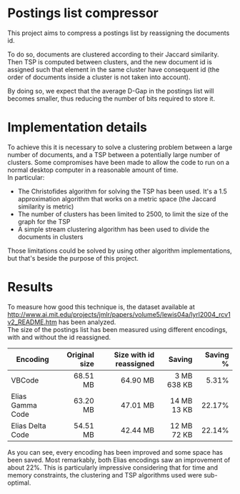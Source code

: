 # Postings list compressor
This project aims to compress a postings list by reassigning the documents id.

To do so, documents are clustered according to their Jaccard similarity.  
Then TSP is computed between clusters, and the new document id is assigned such that element in the same
cluster have consequent id (the order of documents inside a cluster is not taken into account).

By doing so, we expect that the average D-Gap in the postings list will becomes smaller, thus reducing
the number of bits required to store it.

# Implementation details
To achieve this it is necessary to solve a clustering problem between a large number of documents, and a TSP between a potentially large
number of clusters. Some compromises have been made to allow the code to run on a normal desktop computer in a reasonable amount of time.  
In particular:
- The Christofides algorithm for solving the TSP has been used. It's a 1.5 approximation algorithm that works on a metric space (the Jaccard similarity is metric)
- The number of clusters has been limited to 2500, to limit the size of the graph for the TSP
- A simple stream clustering algorithm has been used to divide the documents in clusters

Those limitations could be solved by using other algorithm implementations, but that's beside the purpose of this project. 

# Results
To measure how good this technique is, the dataset available at http://www.ai.mit.edu/projects/jmlr/papers/volume5/lewis04a/lyrl2004_rcv1v2_README.htm
has been analyzed.  
The size of the postings list has been measured using different encodings, with and without the id reassigned.

| Encoding         | Original size | Size with id reassigned | Saving       |Saving % |
| ---------------- | -------------:|------------------------:| ------------:| ------:|
| VBCode           | 68.51 MB      | 64.90 MB                |  3 MB 638 KB |  5.31% |
| Elias Gamma Code | 63.20 MB      | 47.01 MB                | 14 MB 13 KB | 22.17% |
| Elias Delta Code | 54.51 MB      | 42.44 MB                | 12 MB 72 KB | 22.14% |

As you can see, every encoding has been improved and some space has been saved. Most remarkably, both Elias encodings
saw an improvement of about 22%. 
This is particularly impressive considering that for time and memory constraints, the clustering and TSP algorithms used were
sub-optimal.
